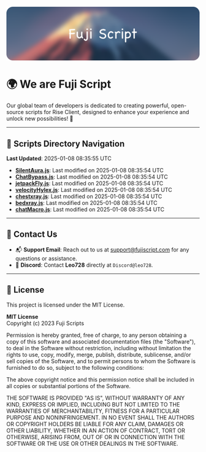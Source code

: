 ![Banner](.github/b.webp)

# 🌍 **We are Fuji Script**

Our global team of developers is dedicated to creating powerful, open-source scripts for Rise Client, designed to enhance your experience and unlock new possibilities! 🌟

---
<!-- SCRIPTS_NAVIGATION_START -->
## 📂 **Scripts Directory Navigation**

**Last Updated**: 2025-01-08 08:35:55 UTC

- **[SilentAura.js](scripts/SilentAura.js)**: Last modified on 2025-01-08 08:35:54 UTC
- **[ChatBypass.js](scripts/ChatBypass.js)**: Last modified on 2025-01-08 08:35:54 UTC
- **[jetpackFly.js](scripts/jetpackFly.js)**: Last modified on 2025-01-08 08:35:54 UTC
- **[velocityHylex.js](scripts/velocityHylex.js)**: Last modified on 2025-01-08 08:35:54 UTC
- **[chestxray.js](scripts/chestxray.js)**: Last modified on 2025-01-08 08:35:54 UTC
- **[bedxray.js](scripts/bedxray.js)**: Last modified on 2025-01-08 08:35:54 UTC
- **[chatMacro.js](scripts/chatMacro.js)**: Last modified on 2025-01-08 08:35:54 UTC

<!-- SCRIPTS_NAVIGATION_END -->

---

## 💬 **Contact Us**  
- 📬 **Support Email**: Reach out to us at [support@fujiscript.com](mailto:support@fujiscript.com) for any questions or assistance.  
- 💬 **Discord**: Contact **Leo728** directly at `Discord@leo728`.

---

## 📜 **License**

This project is licensed under the MIT License.  

**MIT License**  
Copyright (c) 2023 Fuji Scripts  

Permission is hereby granted, free of charge, to any person obtaining a copy of this software and associated documentation files (the "Software"), to deal in the Software without restriction, including without limitation the rights to use, copy, modify, merge, publish, distribute, sublicense, and/or sell copies of the Software, and to permit persons to whom the Software is furnished to do so, subject to the following conditions:  

The above copyright notice and this permission notice shall be included in all copies or substantial portions of the Software.  

THE SOFTWARE IS PROVIDED "AS IS", WITHOUT WARRANTY OF ANY KIND, EXPRESS OR IMPLIED, INCLUDING BUT NOT LIMITED TO THE WARRANTIES OF MERCHANTABILITY, FITNESS FOR A PARTICULAR PURPOSE AND NONINFRINGEMENT. IN NO EVENT SHALL THE AUTHORS OR COPYRIGHT HOLDERS BE LIABLE FOR ANY CLAIM, DAMAGES OR OTHER LIABILITY, WHETHER IN AN ACTION OF CONTRACT, TORT OR OTHERWISE, ARISING FROM, OUT OF OR IN CONNECTION WITH THE SOFTWARE OR THE USE OR OTHER DEALINGS IN THE SOFTWARE.  

